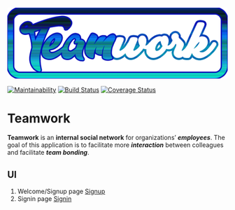![Teamwork Logo](UI/img/logo.png)

[![Maintainability](https://api.codeclimate.com/v1/badges/d2bae7534b764f580476/maintainability)](https://codeclimate.com/github/joelatiam/Teamwork/maintainability)  [![Build Status](https://travis-ci.org/joelatiam/Teamwork.svg?branch=ch-specificArticle%2FapiTest-168238871-168796755)](https://travis-ci.org/joelatiam/Teamwork)  [![Coverage Status](https://coveralls.io/repos/github/joelatiam/Teamwork/badge.svg?branch=ch-specificArticle/apiTest-168238871-168796755)](https://coveralls.io/github/joelatiam/Teamwork?branch=ch-specificArticle/apiTest-168238871-168796755)
# Teamwork


**Teamwork** is an **internal social network** for organizations’ _**employees**_. 
The goal of this application is to facilitate more _**interaction**_ between colleagues and facilitate _**team bonding**_. 

## UI
  1.  Welcome/Signup page
    [Signup](UI/html/index.html)
  2.  Signin page
    [Signin](UI/html/signin.html)

